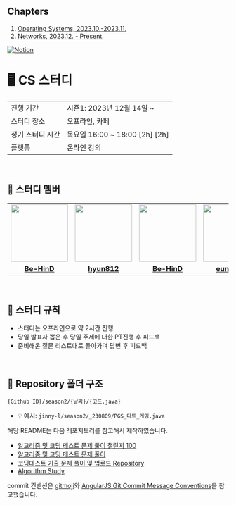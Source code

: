 ## Chapters

1. [Operating Systems, 2023.10.-2023.11.](./Operating%20Systems/README.md)
2. [Networks, 2023.12. - Present.](./Networks/README.md)
<a href="https://www.notion.so/hyokikomori/Algorithm-Study-eeab1b7059824f96b2733d6bc7218428?pvs=4">
<img src="https://img.shields.io/badge/Notion-%23000000.svg?style=for-the-flat&amp;logo=notion&amp;logoColor=white" alt="Notion">
</a>

# 🖥 CS 스터디

<table>
  <tr>
    <td>진행 기간</td>
    <td>시즌1: 2023년 12월 14일 ~ </td>
  </tr>
  <tr>
    <td>스터디 장소</td>
    <td>오프라인, 카페</td>
  </tr>
  <tr>
    <td>정기 스터디 시간</td>
    <td>목요일 16:00 ~ 18:00 [2h] [2h]
  </tr>
  <tr>
    <td>플랫폼</td>
    <td>온라인 강의</td>
  </tr>
</table>

<br/>

## 🤖 스터디 멤버

<table>
 <tr>
    <td align="center"><a href="https://github.com/Be-HinD"><img src="https://avatars.githubusercontent.com/Be-HinD" width="130px;" alt=""></a></td>
    <td align="center"><a href="https://github.com/hyun812"><img src="https://avatars.githubusercontent.com/hyun812" width="130px;" alt=""></a></td>
    <td align="center"><a href="https://github.com/kimhaechang1"><img src="https://avatars.githubusercontent.com/cheesecat47" width="130px;" alt=""></a></td>
    <td align="center"><a href="https://github.com/Kimjuyi"><img src="https://avatars.githubusercontent.com/Kimjuyi" width="130px;" alt=""></a></td>
   <td align="center"><a href="https://github.com/kimhaechang1"><img src="https://avatars.githubusercontent.com/cheesecat47" width="130px;" alt=""></a></td>
   <td align="center"><a href="https://github.com/kimhaechang1"><img src="https://avatars.githubusercontent.com/cheesecat47" width="130px;" alt=""></a></td>
  </tr>
  <tr>
    <td align="center"><a href="https://github.com/Be-HinD"><b>Be-HinD</b></a></td>
    <td align="center"><a href="https://github.com/hyun812"><b>hyun812</b></a></td>
    <td align="center"><a href="https://github.com/Be-HinD"><b>Be-HinD</b></a></td>
    <td align="center"><a href="https://github.com/eat-alone"><b>eunalove</b></a></td>
    <td align="center"><a href="https://github.com/cheesecat47"><b>kimhaechang1</b></a></td>
    <td align="center"><a href="https://github.com/Kimjuyi"><b>Kimjuyi</b></a></td>
  </tr>
</table>

<br/>

## 📌 스터디 규칙
- 스터디는 오프라인으로 약 2시간 진행.
- 당일 발표자 뽑은 후 당일 주제에 대한 PT진행 후 피드백
- 준비해온 질문 리스트대로 돌아가며 답변 후 피드백
  
<br/>

## 📁 Repository 폴더 구조
```
{Github ID}/season2/{날짜}/{코드.java}
```

- 💡 예시: `jinny-l/season2/_230809/PGS_다트_게임.java`


해당 README는 다음 레포지토리를 참고해서 제작하였습니다.

- [알고리즘 및 코딩 테스트 문제 풀이 챌린지 100](https://github.com/ellynhan/challenge100-codingtest-study)
- [알고리즘 및 코딩 테스트 문제 풀이](https://github.com/Seongho0503/Algo_Study)
- [코딩테스트 기출 문제 풀이 및 업로드 Repository](https://github.com/CodeTest-StudyGroup/Code-Test-Study)
- [Algorithm Study](https://github.com/b1urrrr/Algorithm-Study)

commit 컨벤션은 [gitmoji](https://gitmoji.dev/)와 [AngularJS Git Commit Message Conventions](https://gist.github.com/stephenparish/9941e89d80e2bc58a153)을 참고했습니다.
